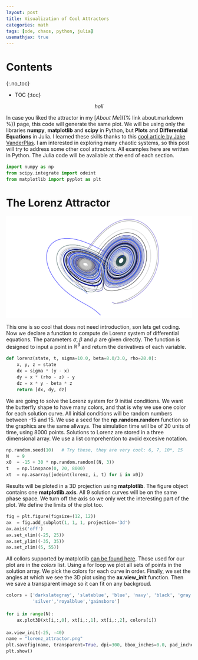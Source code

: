 ```yaml
---
layout: post
title: Visualization of Cool Attractors 
categories: math
tags: [ode, chaos, python, julia]
usemathjax: true
---
```


# Contents
{:.no_toc}

* TOC
{:toc}

$$holi$$

In case you liked the attractor in my [*About Me*]({% link about.markdown %}) page,
this code will generate the same plot. We will be using only the libraries 
**numpy**, **matplotlib** and **scipy** in Python, but **Plots** and 
**Differential Equations** in Julia. I learned these skills thanks to
this [cool article by Jake VanderPlas](https://jakevdp.github.io/blog/2013/02/16/animating-the-lorentz-system-in-3d/).
I am interested in exploring many chaotic systems, so this post will try to
address some other cool attractors. All examples here are written in Python.
The Julia code will be available at the end of each section.
```python
import numpy as np
from scipy.integrate import odeint
from matplotlib import pyplot as plt
```

# The Lorenz Attractor
![Lorenz Attractor](/assets/img/lorenz_attractor_crop.png)

This one is so cool that does not need introduction, son lets get coding. 
Now we declare a function to compute de Lorenz system of differential equations.
The parameters $\sigma$, $\beta$ and $\rho$ are given directly. 
The function is designed to input a point in $\mathbb{R}^3$ and return the 
derivatives of each variable. 
```python
def lorenz(state, t, sigma=10.0, beta=8.0/3.0, rho=28.0):
    x, y, z = state     
    dx = sigma * (y - x)
    dy = x * (rho - z) - y
    dz = x * y - beta * z
    return [dx, dy, dz]
```

We are going to solve the Lorenz system for 9 initial conditions. We want the 
butterfly shape to have many colors, and that is why we use one color for each 
solution curve. All initial conditions will be random numbers between -15 and 15. We 
use a seed for the **np.random.random** function so the graphics are the same 
allways. The simulation time will be of 20 units of time, using 8000 points.
Solutions to Lorenz are stored in a three dimensional array.
We use a list comprehention to avoid excesive notation.
```python
np.random.seed(10)   # Try these, they are very cool: 6, 7, 10*, 15
N   = 9
x0  = -15 + 30 * np.random.random((N, 3))
t   = np.linspace(0, 20, 8000)
xt  = np.asarray([odeint(lorenz, i, t) for i in x0])
```

Results will be ploted in a 3D projection using **matplotlib**. The figure 
object contains one **matplotlib.axis**. All 9 solution curves 
will be on the same phase space. We turn off the axis so we only wet the
interesting part of the plot. We define the limits of the plot too.
```python
fig = plt.figure(figsize=(12, 12))
ax  = fig.add_subplot(1, 1, 1, projection='3d')
ax.axis('off')
ax.set_xlim((-25, 25))
ax.set_ylim((-35, 35))
ax.set_zlim((5, 55))
```

All collors supported by matplotlib 
[can be found here](https://matplotlib.org/stable/gallery/color/named_colors.html).
Those used for our plot are in the *colors* list. 
Using a for loop we plot all sets of points in the solution array. We pick 
the colors for each curve in order. Finally, we set the angles at which
we see the 3D plot using the **ax.view_init** function. Then we save a 
transparent image so it can fit on any backgroud.
```python
colors = ['darkslategray', 'slateblue', 'blue', 'navy', 'black', 'gray',
          'silver','royalblue','gainsboro']

for i in range(N):
    ax.plot3D(xt[i,:,0], xt[i,:,1], xt[i,:,2], colors[i])

ax.view_init(-25, -40)
name = "lorenz_attractor.png"
plt.savefig(name, transparent=True, dpi=300, bbox_inches=0.0, pad_inches=0.0)
plt.show()
```

